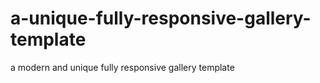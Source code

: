 # a-unique-fully-responsive-gallery-template
a modern and unique fully responsive gallery template 
